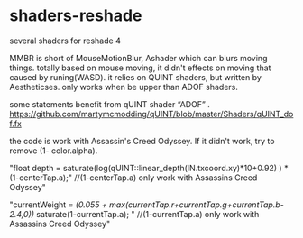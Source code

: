 # shaders-reshade
several shaders for reshade 4

MMBR is short of MouseMotionBlur, Ashader which can blurs moving things.
totally based on mouse moving, it didn't effects on moving that caused by runing(WASD).
it relies on QUINT shaders, but written by Aestheticses.
only works when be upper than ADOF shaders.

some statements benefit from qUINT shader “ADOF” . 
https://github.com/martymcmodding/qUINT/blob/master/Shaders/qUINT_dof.fx

the code is work with Assassin's Creed  Odyssey.
If it didn't work, try to remove (1- color.alpha).

"float depth = saturate(log(qUINT::linear_depth(IN.txcoord.xy)*10+0.92) ) * (1-centerTap.a);"
	//(1-centerTap.a) only work with Assassins Creed Odyssey"
	
"currentWeight *= (0.055 + max(currentTap.r+currentTap.g+currentTap.b-2.4,0))* saturate(1-currentTap.a); "
	//(1-currentTap.a) only work with Assassins Creed Odyssey"
